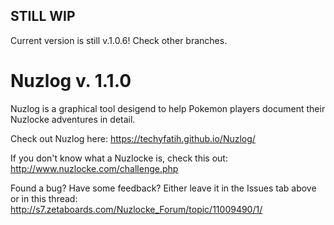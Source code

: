 ## STILL WIP
Current version is still v.1.0.6! Check other branches.

# Nuzlog v. 1.1.0

Nuzlog is a graphical tool desigend to help Pokemon players document their Nuzlocke adventures in detail.

Check out Nuzlog here: https://techyfatih.github.io/Nuzlog/

If you don't know what a Nuzlocke is, check this out: http://www.nuzlocke.com/challenge.php

Found a bug? Have some feedback? Either leave it in the Issues tab above or in this thread: http://s7.zetaboards.com/Nuzlocke_Forum/topic/11009490/1/